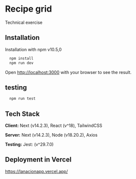 # Recipe grid

Technical exercise

## Installation

Installation with npm v10.5,0

```bash
  npm install
  npm run dev
```

Open [http://localhost:3000](http://localhost:3000) with your browser to see the result.

## testing

```bash
  npm run test
```

## Tech Stack

**Client:** Next (v14.2.3), React (v^18), TailwindCSS

**Server:** Next (v14.2.3), Node (v18.20.2), Axios

**Testing:** Jest: (v^29.7.0)

## Deployment in Vercel

https://lanacionapp.vercel.app/